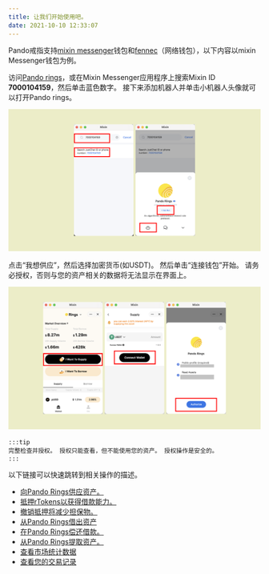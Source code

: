 ```yaml
---
title: 让我们开始使用吧。
date: 2021-10-10 12:33:07
---
```


Pando戒指支持[mixin messenger](https://docs.pando.im/docs/wallets/mixin-messenger)钱包和[fennec](https://pando.im/fennec/)（网络钱包），以下内容以mixin Messenger钱包为例。

访问[Pando rings](https://rings.pando.im)，或在Mixin Messenger应用程序上搜索Mixin ID **7000104159**，然后单击蓝色数字。 接下来添加机器人并单击小机器人头像就可以打开Pando rings。

![](../assets/rings-get-started-p1.png)

点击“我想供应”，然后选择加密货币(如USDT)。 然后单击“连接钱包”开始。 请务必授权，否则与您的资产相关的数据将无法显示在界面上。

![](../assets/rings-get-started-p2.png)

````mdx-code-block
:::tip
完整检查并授权。 授权只能查看，但不能使用您的资产。 授权操作是安全的。
:::
````

以下链接可以快速跳转到相关操作的描述。

- [向Pando Rings供应资产。](https://docs.pando.im/docs/rings/tutorials/how-to-supply)
- [抵押rTokens以获得借款能力。](https://docs.pando.im/docs/rings/tutorials/how-to-pledge)
- [撤销抵押将减少担保物。](https://docs.pando.im/docs/rings/tutorials/how-to-unpledge)
- [从Pando Rings借出资产](https://docs.pando.im/docs/rings/tutorials/how-to-borrow)
- [在Pando Rings偿还借款。](https://docs.pando.im/docs/rings/tutorials/how-to-repay)
- [从Pando Rings提取资产。](https://docs.pando.im/docs/rings/tutorials/how-to-withdraw)
- [查看市场统计数据](https://docs.pando.im/docs/rings/tutorials/check-market-stats)
- [查看您的交易记录](https://docs.pando.im/docs/rings/tutorials/check-tx-history)


